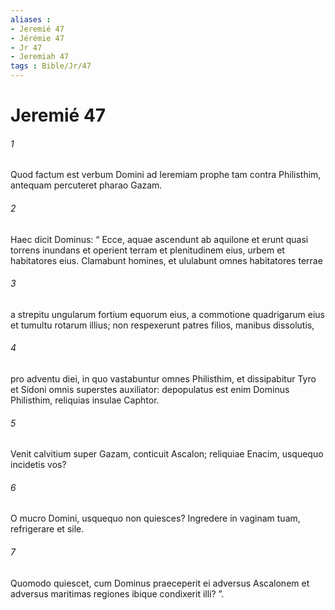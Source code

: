 ```yaml
---
aliases : 
- Jeremié 47
- Jérémie 47
- Jr 47
- Jeremiah 47
tags : Bible/Jr/47
---
```


# Jeremié 47

###### 1
Quod factum est verbum Domini ad Ieremiam prophe tam contra Philisthim, antequam percuteret pharao Gazam.
###### 2
Haec dicit Dominus: “ Ecce, aquae ascendunt ab aquilone et erunt quasi torrens inundans et operient terram et plenitudinem eius, urbem et habitatores eius. Clamabunt homines, et ululabunt omnes habitatores terrae
###### 3
a strepitu ungularum fortium equorum eius, a commotione quadrigarum eius et tumultu rotarum illius; non respexerunt patres filios, manibus dissolutis,
###### 4
pro adventu diei, in quo vastabuntur omnes Philisthim, et dissipabitur Tyro et Sidoni omnis superstes auxiliator: depopulatus est enim Dominus Philisthim, reliquias insulae Caphtor.
###### 5
Venit calvitium super Gazam, conticuit Ascalon; reliquiae Enacim, usquequo incidetis vos?
###### 6
O mucro Domini, usquequo non quiesces? Ingredere in vaginam tuam, refrigerare et sile.
###### 7
Quomodo quiescet, cum Dominus praeceperit ei adversus Ascalonem et adversus maritimas regiones ibique condixerit illi? ”.

